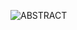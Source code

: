 ![ABSTRACT](https://github.com/Daniel-Hub01/Python-Projects/assets/77064553/aff7c349-9d18-4a56-8a45-a5e1c7b5b065)
